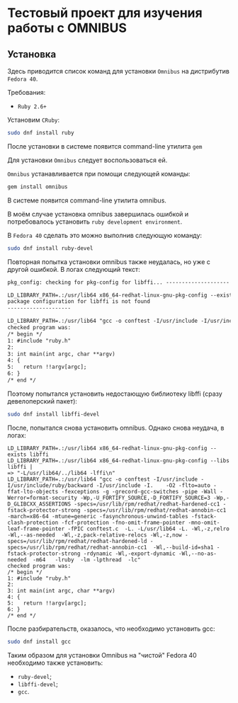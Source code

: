 # Тестовый проект для изучения работы с OMNIBUS

## Установка

Здесь приводится список команд для установки `Omnibus` на дистрибутив `Fedora 40`.

Требования:
- `Ruby 2.6+`

Установим `CRuby`:

```sh
sudo dnf install ruby
```

После установки в системе появится command-line утилита `gem`

Для установки `Omnibus` следует воспользоваться ей.

`Omnibus` устанавливается при помощи следующей команды:
```sh
gem install omnibus
```

В системе появится command-line утилита omnibus.

В моём случае установка omnibus завершилась ошибкой и потребовалось установить `ruby development environment`.

В `Fedora 40` сделать это можно выполнив следующую команду:
```sh
sudo dnf install ruby-devel
```

Повторная попытка установки omnibus также неудалась, но уже с другой ошибкой.
В логах следующий текст:
```txt
pkg_config: checking for pkg-config for libffi... -------------------- not found

LD_LIBRARY_PATH=.:/usr/lib64 x86_64-redhat-linux-gnu-pkg-config --exists libffi
package configuration for libffi is not found
--------------------

LD_LIBRARY_PATH=.:/usr/lib64 "gcc -o conftest -I/usr/include -I/usr/include/ruby/backward -I/usr/include -I.    -O2 -flto=auto -ffat-lto-objects -fexceptions -g -grecord-gcc-switches -pipe -Wall -Werror=format-security -Wp,-U_FORTIFY_SOURCE,-D_FORTIFY_SOURCE=3 -Wp,-D_GLIBCXX_ASSERTIONS -specs=/usr/lib/rpm/redhat/redhat-hardened-cc1 -fstack-protector-strong -specs=/usr/lib/rpm/redhat/redhat-annobin-cc1 -march=x86-64 -mtune=generic -fasynchronous-unwind-tables -fstack-clash-protection -fcf-protection -fno-omit-frame-pointer -mno-omit-leaf-frame-pointer -fPIC conftest.c  -L. -L/usr/lib64 -L. -Wl,-z,relro -Wl,--as-needed  -Wl,-z,pack-relative-relocs -Wl,-z,now -specs=/usr/lib/rpm/redhat/redhat-hardened-ld -specs=/usr/lib/rpm/redhat/redhat-annobin-cc1  -Wl,--build-id=sha1 -fstack-protector-strong -rdynamic -Wl,-export-dynamic -Wl,--no-as-needed  -m64   -lruby  -lm -lpthread  -lc"
checked program was:
/* begin */
1: #include "ruby.h"
2: 
3: int main(int argc, char **argv)
4: {
5:   return !!argv[argc];
6: }
/* end */
```

Поэтому попытался установить недостающую библиотеку libffi (сразу девелоперский пакет):

```sh
sudo dnf install libffi-devel
```

После, попытался снова установить omnibus. Однако снова неудача, в логах:

```
LD_LIBRARY_PATH=.:/usr/lib64 x86_64-redhat-linux-gnu-pkg-config --exists libffi
LD_LIBRARY_PATH=.:/usr/lib64 x86_64-redhat-linux-gnu-pkg-config --libs libffi |
=> "-L/usr/lib64/../lib64 -lffi\n"
LD_LIBRARY_PATH=.:/usr/lib64 "gcc -o conftest -I/usr/include -I/usr/include/ruby/backward -I/usr/include -I.    -O2 -flto=auto -ffat-lto-objects -fexceptions -g -grecord-gcc-switches -pipe -Wall -Werror=format-security -Wp,-U_FORTIFY_SOURCE,-D_FORTIFY_SOURCE=3 -Wp,-D_GLIBCXX_ASSERTIONS -specs=/usr/lib/rpm/redhat/redhat-hardened-cc1 -fstack-protector-strong -specs=/usr/lib/rpm/redhat/redhat-annobin-cc1 -march=x86-64 -mtune=generic -fasynchronous-unwind-tables -fstack-clash-protection -fcf-protection -fno-omit-frame-pointer -mno-omit-leaf-frame-pointer -fPIC conftest.c  -L. -L/usr/lib64 -L. -Wl,-z,relro -Wl,--as-needed  -Wl,-z,pack-relative-relocs -Wl,-z,now -specs=/usr/lib/rpm/redhat/redhat-hardened-ld -specs=/usr/lib/rpm/redhat/redhat-annobin-cc1  -Wl,--build-id=sha1 -fstack-protector-strong -rdynamic -Wl,-export-dynamic -Wl,--no-as-needed  -m64   -lruby  -lm -lpthread  -lc"
checked program was:
/* begin */
1: #include "ruby.h"
2: 
3: int main(int argc, char **argv)
4: {
5:   return !!argv[argc];
6: }
/* end */

```

После разбирательств, оказалось, что необходимо установить gcc:

```sh
sudo dnf install gcc
```

Таким образом для установки Omnibus на "чистой" Fedora 40 необходимо также установить:
- `ruby-devel`;
- `libffi-devel`;
- `gcc`.